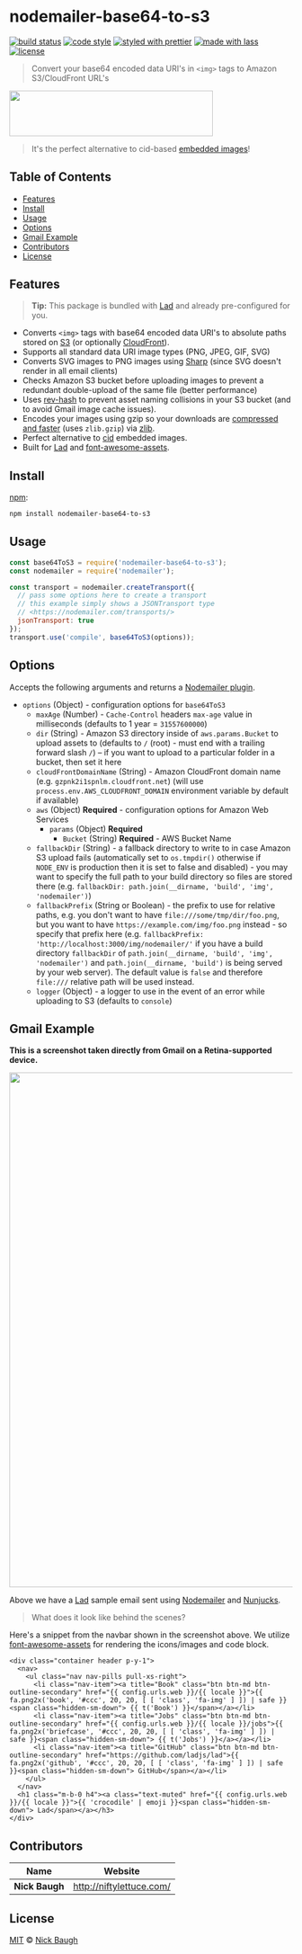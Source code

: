 # nodemailer-base64-to-s3

[![build status](https://github.com/forwardemail/nodemailer-base64-to-s3/actions/workflows/ci.yml/badge.svg)](https://github.com/forwardemail/nodemailer-base64-to-s3/actions/workflows/ci.yml)
[![code style](https://img.shields.io/badge/code_style-XO-5ed9c7.svg)](https://github.com/sindresorhus/xo)
[![styled with prettier](https://img.shields.io/badge/styled_with-prettier-ff69b4.svg)](https://github.com/prettier/prettier)
[![made with lass](https://img.shields.io/badge/made_with-lass-95CC28.svg)](https://lass.js.org)
[![license](https://img.shields.io/github/license/forwardemail/nodemailer-base64-to-s3.svg)]()

> Convert your base64 encoded data URI's in `<img>` tags to Amazon S3/CloudFront URL's

<img src="https://cdn.rawgit.com/forwardemail/nodemailer-base64-to-s3/master/media/screenshot.png" width="361.5" height="80.75" />

> It's the perfect alternative to cid-based [embedded images][nodemailer-doc]!


## Table of Contents

* [Features](#features)
* [Install](#install)
* [Usage](#usage)
* [Options](#options)
* [Gmail Example](#gmail-example)
* [Contributors](#contributors)
* [License](#license)


## Features

> **Tip:** This package is bundled with [Lad][] and already pre-configured for you.

* Converts `<img>` tags with base64 encoded data URI's to absolute paths stored on [S3][] (or optionally [CloudFront][]).
* Supports all standard data URI image types (PNG, JPEG, GIF, SVG)
* Converts SVG images to PNG images using [Sharp][sharp] (since SVG doesn't render in all email clients)
* Checks Amazon S3 bucket before uploading images to prevent a redundant double-upload of the same file (better performance)
* Uses [rev-hash][] to prevent asset naming collisions in your S3 bucket (and to avoid Gmail image cache issues).
* Encodes your images using gzip so your downloads are [compressed and faster][s3-article] (uses `zlib.gzip`) via [zlib][].
* Perfect alternative to [cid][cid-url] embedded images.
* Built for [Lad][] and [font-awesome-assets][].


## Install

[npm][]:

```sh
npm install nodemailer-base64-to-s3
```


## Usage

```js
const base64ToS3 = require('nodemailer-base64-to-s3');
const nodemailer = require('nodemailer');

const transport = nodemailer.createTransport({
  // pass some options here to create a transport
  // this example simply shows a JSONTransport type
  // <https://nodemailer.com/transports/>
  jsonTransport: true
});
transport.use('compile', base64ToS3(options));
```


## Options

Accepts the following arguments and returns a [Nodemailer plugin][nodemailer-plugin].

* `options` (Object) - configuration options for `base64ToS3`
  * `maxAge` (Number) - `Cache-Control` headers `max-age` value in milliseconds (defaults to 1 year = `31557600000`)
  * `dir` (String) - Amazon S3 directory inside of `aws.params.Bucket` to upload assets to (defaults to `/` (root) - must end with a trailing forward slash `/`) – if you want to upload to a particular folder in a bucket, then set it here
  * `cloudFrontDomainName` (String) - Amazon CloudFront domain name (e.g. `gzpnk2i1spnlm.cloudfront.net`) (will use `process.env.AWS_CLOUDFRONT_DOMAIN` environment variable by default if available)
  * `aws` (Object) **Required** - configuration options for Amazon Web Services
    * `params` (Object) **Required**
      * `Bucket` (String) **Required** - AWS Bucket Name
  * `fallbackDir` (String) - a fallback directory to write to in case Amazon S3 upload fails (automatically set to `os.tmpdir()` otherwise if `NODE_ENV` is production then it is set to false and disabled) - you may want to specify the full path to your build directory so files are stored there (e.g. `fallbackDir: path.join(__dirname, 'build', 'img', 'nodemailer')`)
  * `fallbackPrefix` (String or Boolean) - the prefix to use for relative paths, e.g. you don't want to have `file:///some/tmp/dir/foo.png`, but you want to have `https://example.com/img/foo.png` instead - so specify that prefix here (e.g. `fallbackPrefix: 'http://localhost:3000/img/nodemailer/'` if you have a build directory `fallbackDir` of `path.join(__dirname, 'build', 'img', 'nodemailer')` and `path.join(__dirname, 'build')` is being served by your web server).  The default value is `false` and therefore `file:///` relative path will be used instead.
  * `logger` (Object) - a logger to use in the event of an error while uploading to S3 (defaults to `console`)


## Gmail Example

**This is a screenshot taken directly from Gmail on a Retina-supported device.**

<img src="https://cdn.rawgit.com/ladjs/nodemailer-base64-to-s3/master/media/gmail-screenshot.png" width="808" height="916" />

Above we have a [Lad][] sample email sent using [Nodemailer][nodemailer] and [Nunjucks][nunjucks].

> What does it look like behind the scenes?

Here's a snippet from the navbar shown in the screenshot above. We utilize [font-awesome-assets][font-awesome-assets] for rendering the icons/images and code block.

```nunjucks
<div class="container header p-y-1">
  <nav>
    <ul class="nav nav-pills pull-xs-right">
      <li class="nav-item"><a title="Book" class="btn btn-md btn-outline-secondary" href="{{ config.urls.web }}/{{ locale }}">{{ fa.png2x('book', '#ccc', 20, 20, [ [ 'class', 'fa-img' ] ]) | safe }}<span class="hidden-sm-down"> {{ t('Book') }}</span></a></li>
      <li class="nav-item"><a title="Jobs" class="btn btn-md btn-outline-secondary" href="{{ config.urls.web }}/{{ locale }}/jobs">{{ fa.png2x('briefcase', '#ccc', 20, 20, [ [ 'class', 'fa-img' ] ]) | safe }}<span class="hidden-sm-down"> {{ t('Jobs') }}</a></a></li>
      <li class="nav-item"><a title="GitHub" class="btn btn-md btn-outline-secondary" href="https://github.com/ladjs/lad">{{ fa.png2x('github', '#ccc', 20, 20, [ [ 'class', 'fa-img' ] ]) | safe }}<span class="hidden-sm-down"> GitHub</span></a></li>
    </ul>
  </nav>
  <h1 class="m-b-0 h4"><a class="text-muted" href="{{ config.urls.web }}/{{ locale }}">{{ 'crocodile' | emoji }}<span class="hidden-sm-down"> Lad</span></a></h3>
</div>
```


## Contributors

| Name           | Website                    |
| -------------- | -------------------------- |
| **Nick Baugh** | <http://niftylettuce.com/> |


## License

[MIT](LICENSE) © [Nick Baugh](http://niftylettuce.com/)


##

[npm]: https://www.npmjs.com/

[font-awesome-assets]: https://github.com/crocodilejs/font-awesome-assets

[cid-url]: https://sendgrid.com/blog/embedding-images-emails-facts/

[s3-article]: http://docs.aws.amazon.com/AmazonCloudFront/latest/DeveloperGuide/ServingCompressedFiles.html

[nodemailer-doc]: https://nodemailer.com/using-embedded-images/

[nodemailer-plugin]: https://github.com/nodemailer/nodemailer#plugin-api

[s3]: https://aws.amazon.com/s3/#pricing

[cloudfront]: https://aws.amazon.com/cloudfront/pricing/

[rev-hash]: https://github.com/sindresorhus/rev-hash

[zlib]: https://nodejs.org/api/zlib.html

[nodemailer]: https://nodemailer.com

[nunjucks]: https://github.com/mozilla/nunjucks

[lad]: https://lad.js.org

[sharp]: https://github.com/lovell/sharp
